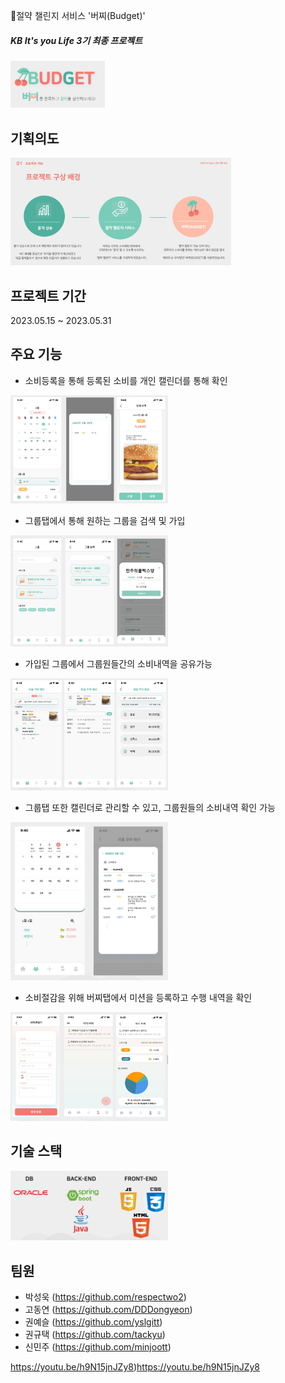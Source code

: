 
:pushpin:절약 챌린지 서비스 '버찌(Budget)' 
##### KB It's you Life 3기 최종 프로젝트

<img src="https://github.com/respectwo2/budget/raw/master/img/로고.JPG" alt="로고" width="30%">

## 기획의도
<img src="https://github.com/respectwo2/budget/raw/master/img/기획의도.JPG" alt="기획의도" width="70%">


## 프로젝트 기간
2023.05.15 ~ 2023.05.31

## 주요 기능
* 소비등록을 통해 등록된 소비를 개인 캘린더를 통해 확인
<img src="https://github.com/respectwo2/budget/raw/master/img/개인캘린더.JPG" alt="개인캘린더" width="50%">

* 그룹탭에서 통해 원하는 그룹을 검색 및 가입
<img src="https://github.com/respectwo2/budget/raw/master/img/그룹검색탭.JPG" alt="그룹검색" width="50%">

* 가입된 그룹에서 그룹원들간의 소비내역을 공유가능
<img src="https://github.com/respectwo2/budget/raw/master/img/그룹탭.JPG" alt="그룹" width="50%">

* 그룹탭 또한 캘린더로 관리할 수 있고, 그룹원들의 소비내역 확인 가능
<img src="https://github.com/respectwo2/budget/raw/master/img/그룹캘린더.JPG" alt="그룹캘린더" width="50%">

* 소비절감을 위해 버찌탭에서 미션을 등록하고 수행 내역을 확인
<img src="https://github.com/respectwo2/budget/raw/master/img/버찌탭.JPG" alt="버찌" width="50%">

## 기술 스택

<img src="https://github.com/respectwo2/budget/raw/master/img/기술스택.JPG" alt="기술스택" width="50%">

## 팀원
- 박성욱 (https://github.com/respectwo2) 
- 고동연 (https://github.com/DDDongyeon)
- 권예슬 (https://github.com/yslgitt)
- 권규택 (https://github.com/tackyu)
- 신민주 (https://github.com/minjoott)


https://youtu.be/h9N15jnJZy8)https://youtu.be/h9N15jnJZy8

